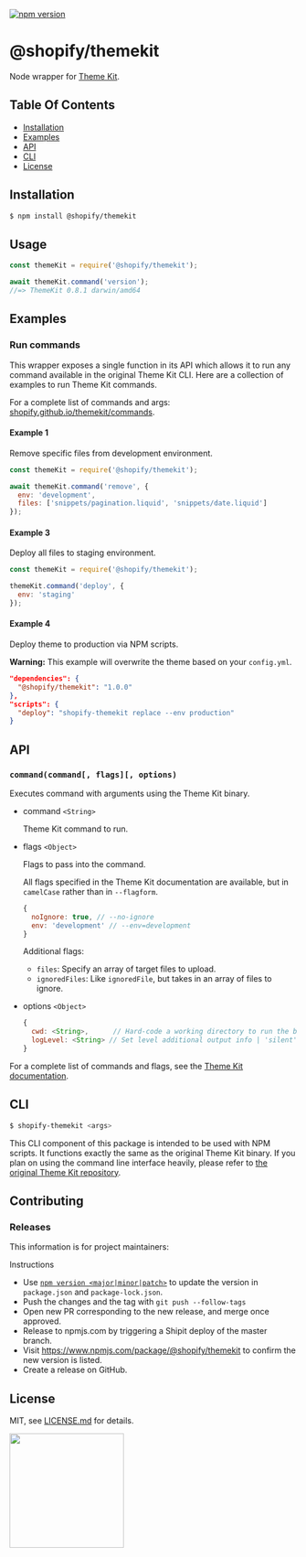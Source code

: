 [![npm version](https://badge.fury.io/js/%40shopify%2Fthemekit.svg)](https://badge.fury.io/js/%40shopify%2Fthemekit)

# @shopify/themekit

Node wrapper for [Theme Kit](http://shopify.github.io/themekit/).


## Table Of Contents

- [Installation](#installation)
- [Examples](#examples)
- [API](#api)
- [CLI](#cli)
- [License](http://github.com/Shopify/node-themekit/blob/master/LICENSE.md)

## Installation

```bash
$ npm install @shopify/themekit
```

## Usage
```javascript
const themeKit = require('@shopify/themekit');

await themeKit.command('version');
//=> ThemeKit 0.8.1 darwin/amd64
```

## Examples

### Run commands

This wrapper exposes a single function in its API which allows it to run any command available in the original Theme Kit CLI. Here are a collection of examples to run Theme Kit commands.

For a complete list of commands and args: [shopify.github.io/themekit/commands](http://shopify.github.io/themekit/commands).


#### Example 1

Remove specific files from development environment.

```javascript
const themeKit = require('@shopify/themekit');

await themeKit.command('remove', {
  env: 'development',
  files: ['snippets/pagination.liquid', 'snippets/date.liquid']
});
```

#### Example 3

Deploy all files to staging environment.

```javascript
const themeKit = require('@shopify/themekit');

themeKit.command('deploy', {
  env: 'staging'
});
```

#### Example 4

Deploy theme to production via NPM scripts.

**Warning:** This example will overwrite the theme based on your `config.yml`.

```json
"dependencies": {
  "@shopify/themekit": "1.0.0"
},
"scripts": {
  "deploy": "shopify-themekit replace --env production"
}
```

## API

### `command(command[, flags][, options)`

Executes command with arguments using the Theme Kit binary.

- command `<String>`

  Theme Kit command to run.

- flags `<Object>`

  Flags to pass into the command.
  
  All flags specified in the Theme Kit documentation are available, but in `camelCase` rather than in `--flagform`.
  ```javascript
  {
    noIgnore: true, // --no-ignore
    env: 'development' // --env=development
  }
  ```

  Additional flags:
  - `files`: Specify an array of target files to upload.
  - `ignoredFiles`: Like `ignoredFile`, but takes in an array of files to ignore.


- options `<Object>`

  ```javascript
  {
    cwd: <String>,      // Hard-code a working directory to run the binary from
    logLevel: <String> // Set level additional output info | 'silent', 'error', 'all', 'silly'
  }
  ```

For a complete list of commands and flags, see the [Theme Kit documentation](http://shopify.github.io/themekit/commands/).

## CLI
```bash
$ shopify-themekit <args>
```

This CLI component of this package is intended to be used with NPM scripts. It functions exactly the same as the original Theme Kit binary. If you plan on using the command line interface heavily, please refer to [the original Theme Kit repository](http://shopify.github.io/themekit).

## Contributing

### Releases

This information is for project maintainers:

Instructions

- Use [`npm version <major|minor|patch>`](https://docs.npmjs.com/cli/version) to update the version in `package.json` and `package-lock.json`.
- Push the changes and the tag with `git push --follow-tags`
- Open new PR corresponding to the new release, and merge once approved.
- Release to npmjs.com by triggering a Shipit deploy of the master branch.
- Visit https://www.npmjs.com/package/@shopify/themekit to confirm the new version is listed.
- Create a release on GitHub.

## License

MIT, see [LICENSE.md](http://github.com/Shopify/node-themekit/blob/master/LICENSE.md) for details.

<img src="https://cdn.shopify.com/shopify-marketing_assets/builds/19.0.0/shopify-full-color-black.svg" width="200" />
